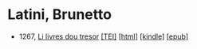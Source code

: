 # Latini, Brunetto

* 1267,  <a href="https://hurlus.github.io/latini/latini1267_tresor.html">Li livres dou tresor</a> <a title="Source XML/TEI" class="file tei" href="https://hurlus.github.io/tei/latini1267_tresor.xml">[TEI]</a>  <a title="HTML une page" class="file html" href="https://hurlus.github.io/latini/latini1267_tresor.html">[html]</a>  <a title="Amazon.kindle" class="file mobi" href="https://hurlus.github.io/latini/latini1267_tresor.mobi">[kindle]</a>  <a title="EPUB, pour liseuses et téléphones" class="file epub" href="https://hurlus.github.io/latini/latini1267_tresor.epub">[epub]</a> 
